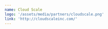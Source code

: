 ```yaml
---
name: Cloud Scale
logo: '/assets/media/partners/cloudscale.png'
link: 'http://cloudscaleinc.com/'
---
```

